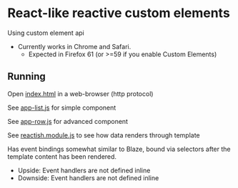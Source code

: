 # React-like reactive custom elements

Using custom element api

- Currently works in Chrome and Safari. 
	- Expected in Firefox 61 (or >=59 if you enable Custom Elements)

## Running

Open [index.html](./index.html) in a web-browser (http protocol)

See [app-list.js](./app-list.js) for simple component

See [app-row.js](./app-row.js) for advanced component

See [reactish.module.js](./temp.module.js) to see how data renders through template

Has event bindings somewhat similar to Blaze, bound via selectors after the template content has been rendered.
- Upside: Event handlers are not defined inline
- Downside: Event handlers are not defined inline
